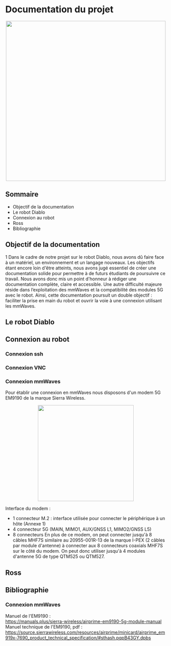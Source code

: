 # **Documentation du projet**

<p align="center">
  <img src="https://imgs.search.brave.com/zpZtoP-RhwrMHvearnpxKDSDop-nwRMeGeWOg9V80RM/rs:fit:860:0:0:0/g:ce/aHR0cHM6Ly9tbGZr/M2N2NXl2bnguaS5v/cHRpbW9sZS5jb20v/Y2I6Ym4tYi4yZmUy/MS93OjEyMDEvaDo2/MjcvcTptYXV0by9m/OmJlc3QvaHR0cHM6/Ly93d3cubmluamFv/bmUuY29tL3dwLWNv/bnRlbnQvdXBsb2Fk/cy8yMDI0LzEyL0hv/dy10by1FbmFibGUt/b3ItRGlzYWJsZS1G/aWxlLUhpc3Rvcnkt/aW4tV2luZG93cy0x/MS5wbmc" width="500">
</p>

## **Sommaire**
- Objectif de la documentation
- Le robot Diablo
- Connexion au robot
- Ross
- Bibliographie

## **Objectif de la documentation**

<p align="left">1
  Dans le cadre de notre projet sur le robot Diablo, nous avons dû faire face à un matériel, un environnement et un langage nouveaux. Les objectifs étant encore loin d'être atteints, 
  nous avons jugé essentiel de créer une documentation solide pour permettre à de futurs étudiants de poursuivre ce travail. Nous avons donc mis un point d'honneur à rédiger une 
  documentation complète, claire et accessible. Une autre difficulté majeure réside dans l’exploitation des mmWaves et la compatibilité des modules 5G avec le robot. Ainsi, cette 
  documentation poursuit un double objectif : faciliter la prise en main du robot et ouvrir la voie à une connexion utilisant les mmWaves.
</p>

## **Le robot Diablo**

## **Connexion au robot**

### **Connexion ssh**

### **Connexion VNC**

### **Connexion mmWaves**

<p align="left">
  Pour établir une connexion en mmWaves nous disposons d'un modem 5G EM9190 de la marque Sierra Wireless.
  
  <p align="center">
  <img src="https://imgs.search.brave.com/Md5F8oEZjSophWG4jSvM_w3Zs433iq5DtVdAdncX4xg/rs:fit:860:0:0:0/g:ce/aHR0cHM6Ly9zLmFs/aWNkbi5jb20vQHNj/MDQva2YvSGJmMWQ4/MjE3MDQyZDQ3NDZi/NTc2NWRhMjM5NTdh/MjYwNC5qcGdfNzIw/eDcyMHE1MC5qcGc" width="300">
  </p>

   Interface du modem :
   - 1 connecteur M.2 : interface utilisée pour connecter le périphérique à un hôte (Annexe 1)
   - 4 connecteur 5G (MAIN, MIMO1, AUX/GNSS L1, MIMO2/GNSS L5)
   - 8 connecteurs 
  En plus de ce modem, on peut connecter jusqu'à 8 câbles MHF7S similaire au 20955-001R-13 de la marque I-PEX  (2 câbles par module d'antenne) à connecter aux 8 connecteurs coaxials MHF7S sur le côté du modem. On peut donc utiliser jusqu'à 4 modules d'antenne 5G de type QTM525 ou QTM527.
</p>

## **Ross**

## **Bibliographie**

### **Connexion mmWaves**

Manuel de l'EM9190 : \
https://manuals.plus/sierra-wireless/airprime-em9190-5g-module-manual \
Manuel technique de l'EM9190, pdf : \
https://source.sierrawireless.com/resources/airprime/minicard/airprime_em919x-7690_product_technical_specification/#sthash.pqpB43GY.dpbs

